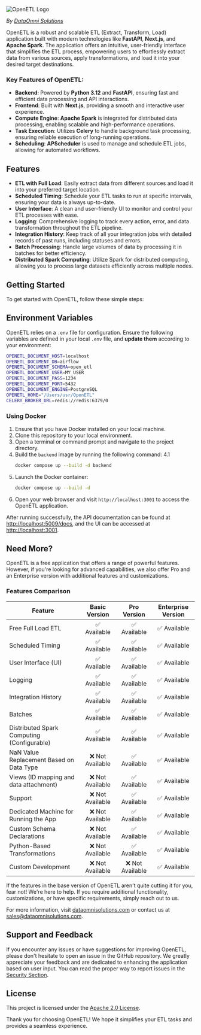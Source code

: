 ![OpenETL Logo](https://cdn.dataomnisolutions.com/main/logos/open-etl.png)  

_By [DataOmni Solutions](https://dataomnisolutions.com)_


OpenETL is a robust and scalable ETL (Extract, Transform, Load) application built with modern technologies like **FastAPI**, **Next.js**, and **Apache Spark**. The application offers an intuitive, user-friendly interface that simplifies the ETL process, empowering users to effortlessly extract data from various sources, apply transformations, and load it into your desired target destinations.  
### Key Features of OpenETL:
- **Backend**: Powered by **Python 3.12** and **FastAPI**, ensuring fast and efficient data processing and API interactions.
- **Frontend**: Built with **Next.js**, providing a smooth and interactive user experience.
- **Compute Engine**: **Apache Spark** is integrated for distributed data processing, enabling scalable and high-performance operations.
- **Task Execution**: Utilizes **Celery** to handle background task processing, ensuring reliable execution of long-running operations.
- **Scheduling**: **APScheduler** is used to manage and schedule ETL jobs, allowing for automated workflows.

## Features

- **ETL with Full Load**: Easily extract data from different sources and load it into your preferred target location.
- **Scheduled Timing**: Schedule your ETL tasks to run at specific intervals, ensuring your data is always up-to-date.
- **User Interface**: A clean and user-friendly UI to monitor and control your ETL processes with ease.
- **Logging**: Comprehensive logging to track every action, error, and data transformation throughout the ETL pipeline.
- **Integration History**: Keep track of all your integration jobs with detailed records of past runs, including statuses and errors.
- **Batch Processing**: Handle large volumes of data by processing it in batches for better efficiency.
- **Distributed Spark Computing**: Utilize Spark for distributed computing, allowing you to process large datasets efficiently across multiple nodes.
## Getting Started

To get started with OpenETL, follow these simple steps:
## Environment Variables

OpenETL relies on a `.env` file for configuration. Ensure the following variables are defined in your local `.env` file, and **update them** according to your environment:

```bash
OPENETL_DOCUMENT_HOST=localhost
OPENETL_DOCUMENT_DB=airflow
OPENETL_DOCUMENT_SCHEMA=open_etl
OPENETL_DOCUMENT_USER=MY_USER
OPENETL_DOCUMENT_PASS=1234
OPENETL_DOCUMENT_PORT=5432
OPENETL_DOCUMENT_ENGINE=PostgreSQL
OPENETL_HOME="/Users/usr/OpenETL"
CELERY_BROKER_URL=redis://redis:6379/0
```

### Using Docker
1. Ensure that you have Docker installed on your local machine.
2. Clone this repository to your local environment.
3. Open a terminal or command prompt and navigate to the project directory.
4. Build the `backend` image by running the following command:
   4.1 
    ```sh
    docker compose up --build -d backend
    ```
5. Launch the Docker container:
    ```sh
    docker compose up --build -d
    ```
6. Open your web browser and visit `http://localhost:3001` to access the OpenETL application.

After running successfully, the API documentation can be found at [http://localhost:5009/docs](http://localhost:5009/docs), and the UI can be accessed at [http://localhost:3001](http://localhost:3001).

## Need More?

OpenETL is a free application that offers a range of powerful features. However, if you're looking for advanced capabilities, we also offer Pro and an Enterprise version with additional features and customizations.

### Features Comparison

| Feature                                                      | Basic Version | Pro Version | Enterprise Version |
|--------------------------------------------------------------|:-------------:|:-----------:|:-------------------:|
| Free Full Load ETL                                            | ✅ Available  | ✅ Available | ✅ Available |
| Scheduled Timing                                             | ✅ Available  | ✅ Available | ✅ Available |
| User Interface (UI)                                          | ✅ Available  | ✅ Available | ✅ Available |
| Logging                                                      | ✅ Available  | ✅ Available | ✅ Available |
| Integration History                                          | ✅ Available  | ✅ Available | ✅ Available |
| Batches                                                      | ✅ Available  | ✅ Available | ✅ Available |
| Distributed Spark Computing (Configurable)                   | ✅ Available  | ✅ Available | ✅ Available |
| NaN Value Replacement Based on Data Type                      | ❌ Not Available | ✅ Available | ✅ Available |
| Views (ID mapping and data attachment)                       | ❌ Not Available | ✅ Available | ✅ Available |
| Support                                                      | ❌ Not Available | ✅ Available | ✅ Available |
| Dedicated Machine for Running the App                        | ❌ Not Available | ✅ Available | ✅ Available |
| Custom Schema Declarations           | ❌ Not Available | ✅ Available | ✅ Available |
| Python-Based Transformations                                  | ❌ Not Available | ✅ Available | ✅ Available |
| Custom Development                                            | ❌ Not Available | ❌ Not Available | ✅ Available |


If the features in the base version of OpenETL aren't quite cutting it for you, fear not! We're here to help. If you require additional functionality, customizations, or have specific requirements, simply reach out to us.

For more information, visit [dataomnisolutions.com](https://www.dataomnisolutions.com) or contact us at [sales@dataomnisolutions.com](mailto:sales@dataomnisolutions.com).
## Support and Feedback

If you encounter any issues or have suggestions for improving OpenETL, please don't hesitate to open an issue in the GitHub repository. We greatly appreciate your feedback and are dedicated to enhancing the application based on user input. You can read the proper way to report issues in the [Security Section](SECURITY.md).

## License

This project is licensed under the [Apache 2.0 License](LICENSE).

Thank you for choosing OpenETL! We hope it simplifies your ETL tasks and provides a seamless experience.
